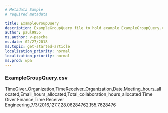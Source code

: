 ```yaml
---
# Metadata Sample
# required metadata

title: ExampleGroupQuery
description: ExampleGroupQuery file to hold example ExampleGroupQuery.csv
author: paul9955
ms.author: v-pascha
ms.date: 02/27/2018
ms.topic: get-started-article
localization_priority: normal 
localization_priority: normal 
ms.prod: wpa
---
```


### ExampleGroupQuery.csv

TimeGiver_Organization,TimeReceiver_Organization,Date,Meeting_hours_allocated,Email_hours_allocated,Total_collaboration_hours_allocated
Time Giver Finance,Time Receiver Engineering,7/3/2016,127.7,28.06284762,155.7628476
